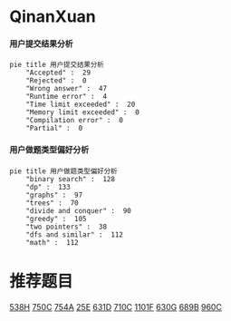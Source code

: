 # QinanXuan

<!-- tabs:start -->



#### **用户提交结果分析**

```mermaid
pie title 用户提交结果分析
    "Accepted" :  29
    "Rejected" :  0
    "Wrong answer" :  47
    "Runtime error" :  4
    "Time limit exceeded" :  20
    "Memory limit exceeded" :  0
    "Compilation error" :  0
    "Partial" :  0
```

#### **用户做题类型偏好分析**

```mermaid
pie title 用户做题类型偏好分析
    "binary search" :  128
    "dp" :  133
    "graphs" :  97
    "trees" :  70
    "divide and conquer" :  90
    "greedy" :  105
    "two pointers" :  38
    "dfs and similar" :  112
    "math" :  112
```



<!-- tabs:end -->
# 推荐题目
[538H](https://codeforces.com/contest/538/problem/H)
[750C](https://codeforces.com/contest/750/problem/C)
[754A](https://codeforces.com/contest/754/problem/A)
[25E](https://codeforces.com/contest/25/problem/E)
[631D](https://codeforces.com/contest/631/problem/D)
[710C](https://codeforces.com/contest/710/problem/C)
[1101F](https://codeforces.com/contest/1101/problem/F)
[630G](https://codeforces.com/contest/630/problem/G)
[689B](https://codeforces.com/contest/689/problem/B)
[960C](https://codeforces.com/contest/960/problem/C)
